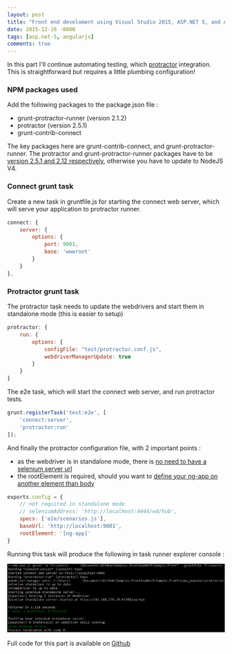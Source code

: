 ```yaml
---
layout: post
title: "Front end develoment using Visual Studio 2015, ASP.NET 5, and AngularJS - Part 3"
date: 2015-12-16 -0800
tags: [asp.net-5, angularjs]
comments: true
---
```


In this part I'll continue automating testing, which [protractor](http://www.protractortest.org) integration. This is straightforward but requires a little plumbing configuration!

### NPM packages used

Add the following packages to the package.json file :

- grunt-protractor-runner (version 2.1.2)
- protractor (version 2.5.1)
- grunt-contrib-connect

The key packages here are grunt-contrib-connect, and grunt-protractor-runner. The protractor and grunt-protractor-runner packages have to be [version 2.5.1 and 2.12 respectively](http://stackoverflow.com/questions/33818869/protactor-error-unexpected-token), otherwise you have to update to NodeJS V4.

### Connect grunt task

Create a new task in gruntfile.js for starting the connect web server, which will serve your application to protractor runner.

```` javascript
connect: {
	server: {
		options: {
			port: 9001,
			base: 'wwwroot'
		}
	}
},
````

### Protractor grunt task

The protractor task needs to update the webdrivers and start them in standalone mode (this is easier to setup)

```` javascript
protractor: {
	run: {
		options: {
			configFile: "test/protractor.conf.js",
			webdriverManagerUpdate: true
		}
	}
}
````

The e2e task, which will start the connect web server, and run protractor tests.

```` javascript
grunt.registerTask('test:e2e', [
	'connect:server',
	'protractor:run'
]);
````

And finally the protractor configuration file, with 2 important points : 

- as the webdriver is in standalone mode, there is [no need to have a selenium server url](http://stackoverflow.com/a/31377385/971)
- the rootElement is required, should you want to [define your ng-app on another element than body](http://stackoverflow.com/questions/28040078/no-injector-found-for-element-argument-to-gettestability)

```` javascript
exports.config = {
	// not required in standalone mode
	// seleniumAddress: 'http://localhost:4444/wd/hub',
    specs: ['e2e/scenarios.js'],
    baseUrl: 'http://localhost:9001',
    rootElement: '[ng-app]'
}
````

Running this task will produce the following in task runner explorer console :

![Protractor runner](/img/2015-12-16-protractor.png) 

Full code for this part is available on [Github](https://github.com/mathieubrun/Samples.FrontAspNet5/tree/dev-part-3)